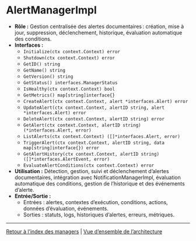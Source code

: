 # AlertManagerImpl

- **Rôle :** Gestion centralisée des alertes documentaires : création, mise à jour, suppression, déclenchement, historique, évaluation automatique des conditions.
- **Interfaces :**
  - `Initialize(ctx context.Context) error`
  - `Shutdown(ctx context.Context) error`
  - `GetID() string`
  - `GetName() string`
  - `GetVersion() string`
  - `GetStatus() interfaces.ManagerStatus`
  - `IsHealthy(ctx context.Context) bool`
  - `GetMetrics() map[string]interface{}`
  - `CreateAlert(ctx context.Context, alert *interfaces.Alert) error`
  - `UpdateAlert(ctx context.Context, alertID string, alert *interfaces.Alert) error`
  - `DeleteAlert(ctx context.Context, alertID string) error`
  - `GetAlert(ctx context.Context, alertID string) (*interfaces.Alert, error)`
  - `ListAlerts(ctx context.Context) ([]*interfaces.Alert, error)`
  - `TriggerAlert(ctx context.Context, alertID string, data map[string]interface{}) error`
  - `GetAlertHistory(ctx context.Context, alertID string) ([]*interfaces.AlertEvent, error)`
  - `EvaluateAlertConditions(ctx context.Context) error`
- **Utilisation :** Détection, gestion, suivi et déclenchement d’alertes documentaires, intégration avec NotificationManagerImpl, évaluation automatique des conditions, gestion de l’historique et des événements d’alerte.
- **Entrée/Sortie :**
  - Entrées : alertes, contextes d’exécution, conditions, actions, données d’évaluation, événements.
  - Sorties : statuts, logs, historiques d’alertes, erreurs, métriques.

---

[Retour à l’index des managers](INDEX.md) | [Vue d’ensemble de l’architecture](../ARCHITECTURE/ecosystem-overview.md)
